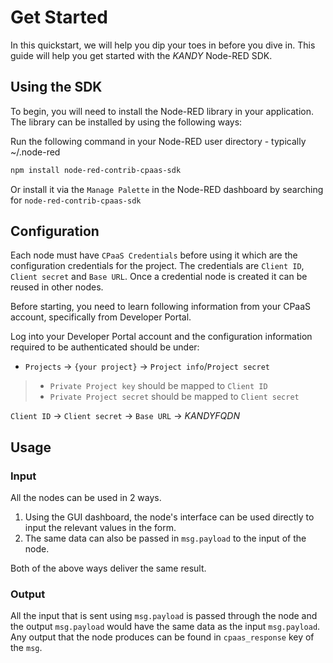# Get Started

In this quickstart, we will help you dip your toes in before you dive in. This guide will help you get started with the $KANDY$ Node-RED SDK.

## Using the SDK

To begin, you will need to install the Node-RED library in your application. The library can be installed by using the following ways:

Run the following command in your Node-RED user directory - typically ~/.node-red

```bash
npm install node-red-contrib-cpaas-sdk
```

Or install it via the `Manage Palette` in the Node-RED dashboard by searching for `node-red-contrib-cpaas-sdk`

## Configuration
Each node must have `CPaaS Credentials` before using it which are the configuration credentials for the project. The credentials are `Client ID`, `Client secret` and `Base URL`. Once a credential node is created it can be reused in other nodes.

Before starting, you need to learn following information from your CPaaS account, specifically from Developer Portal.

Log into your Developer Portal account and the configuration information required to be authenticated should be under:

+ `Projects` -> `{your project}` -> `Project info`/`Project secret`

> + `Private Project key` should be mapped to `Client ID`
> + `Private Project secret` should be mapped to `Client secret`

`Client ID` -> <Private Project key>
`Client secret` -> <Private Project secret>
`Base URL` -> $KANDYFQDN$

## Usage

### Input

All the nodes can be used in 2 ways.
1. Using the GUI dashboard, the node's interface can be used directly to input the relevant values in the form.
2. The same data can also be passed in `msg.payload` to the input of the node.

Both of the above ways deliver the same result.

### Output
All the input that is sent using `msg.payload` is passed through the node and the output `msg.payload` would have the same data as the input `msg.payload`. Any output that the node produces can be found in `cpaas_response` key of the `msg`.
